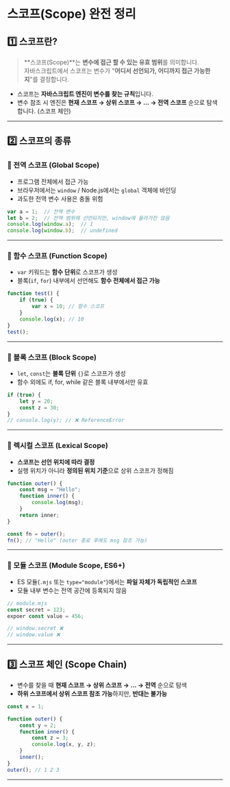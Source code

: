 # 스코프(Scope) 완전 정리

## 1️⃣ 스코프란?
> **스코프(Scope)**는 **변수에 접근 할 수 있는 유효 범위**를 의미합니다.  
자바스크립트에서 스코프는 변수가 "**어디서 선언되가, 어디까지 접근 가능한지**"를 결정합니다.

- 스코프는 **자바스크립트 엔진이 변수를 찾는 규칙**입니다.
- 변수 참조 시 엔진은 **현재 스코프 → 상위 스코프 → ... → 전역 스코프** 순으로 탐색합니다. (스코프 체인)

---

## 2️⃣ 스코프의 종류

### 🔹 전역 스코프 (Global Scope)
- 프로그램 전체에서 접근 가능
- 브라우저에서는 `window` / Node.js에서는 `global` 객체에 바인딩
- 과도한 전역 변수 사용은 충돌 위험

```js
var a = 1;	// 전역 변수
let b = 2;	// 전역 범위에 선언되지만, window에 올라가진 않음
console.log(window.a);	// 1
console.log(window.b);	// undefined
```

---

### 🔹 함수 스코프 (Function Scope)
- `var` 키워드는 **함수 단위**로 스코프가 생성
- 블록(`if`, `for`) 내부에서 선언해도 **함수 전체에서 접근 가능**

```js
function test() {
	if (true) {
		var x = 10;	// 함수 스코프
	}
	console.log(x);	// 10
}
test();
```

---

### 🔹 블록 스코프 (Block Scope)
- `let`, `const`는 **블록 단위** `{}`로 스코프가 생성
- 함수 외에도 if, for, while 같은 블록 내부에서만 유효

```js
if (true) {
	let y = 20;
	const z = 30;
}
// console.log(y); // ❌ ReferenceError
```

---

### 🔹 렉시컬 스코프 (Lexical Scope)
- **스코프는 선언 위치에 따라 결정**
- 실행 위치가 아니라 **정의된 위치 기준**으로 상위 스코프가 정해짐

```js
function outer() {
	const msg = "Hello";
	function inner() {
		console.log(msg);
	}
	return inner;
}

const fn = outer();
fn(); // "Hello" (outer 종료 후에도 msg 참조 가능)
```

---

### 🔹 모듈 스코프 (Module Scope, ES6+)
- ES 모듈(`.mjs` 또는 `type="module"`)에서는 **파일 자체가 독립적인 스코프**
- 모듈 내부 변수는 전역 공간에 등록되지 않음

```js
// module.mjs
const secret = 123;
expoer const value = 456;

// window.secret ❌
// window.value ❌
```

---

## 3️⃣ 스코프 체인 (Scope Chain)
- 변수를 찾을 때  **현재 스코프 → 상위 스코프 → ... → 전역** 순으로 탐색
- **하위 스코프에서 상위 스코프 참조 가능**하지만, **반대는 불가능**

```js
const x = 1;

function outer() {
	const y = 2;
	function inner() {
		const z = 3;
		console.log(x, y, z);
	}
	inner();
}
outer(); // 1 2 3
```

---